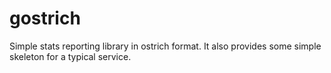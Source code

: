 gostrich
========

Simple stats reporting library in ostrich format. It also provides some simple skeleton for
a typical service.

